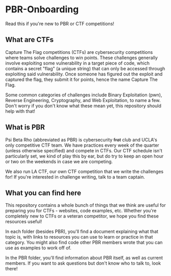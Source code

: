 # PBR-Onboarding
Read this if you're new to PBR or CTF competitions!

## What are CTFs
Capture The Flag competitions (CTFs) are cybersecurity competitions where teams solve challenges to win points. These challenges generally involve exploiting some vulnerability in a target piece of code, which contains a secret "flag" (a unique string) that can only be accessed through exploiting said vulnerability. Once someone has figured out the exploit and captured the flag, they submit it for points, hence the name Capture The Flag.

Some common categories of challenges include Binary Exploitation (pwn), Reverse Engineering, Cryptography, and Web Exploitation, to name a few. Don't worry if you don't know what these mean yet, this repository should help with that!

## What is PBR
Psi Beta Rho (abbreviated as PBR) is cybersecurity ~~frat~~ club and UCLA's only competitive CTF team. We have practices every week of the quarter (unless otherwise specified) and compete in CTFs. Our CTF schedule isn't particularly set, we kind of play this by ear, but do try to keep an open hour or two on the weekends in case we are competing.

We also run LA CTF, our own CTF competition that we write the challenges for! If you're interested in challenge writing, talk to a team captain.

## What you can find here
This repository contains a whole bunch of things that we think are useful for preparing you for CTFs - websites, code examples, etc. Whether you're completely new to CTFs or a veteran competitor, we hope you find these resources useful!

In each folder (besides PBR), you'll find a document explaining what that topic is, with links to resources you can use to learn or practice in that category. You might also find code other PBR members wrote that you can use as examples to work off of.

In the PBR folder, you'll find information about PBR itself, as well as current members. If you want to ask questions but don't know who to talk to, look there!
